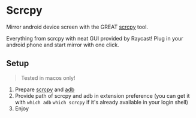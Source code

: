 # Scrcpy

Mirror android device screen with the GREAT [scrcpy](https://github.com/Genymobile/scrcpy#physical-keyboard-simulation-hid) tool.

Everything from scrcpy with neat GUI provided by Raycast! Plug in your android phone and start mirror with one click.

## Setup

> Tested in macos only!

1. Prepare [scrcpy](https://github.com/Genymobile/scrcpy#physical-keyboard-simulation-hid) and [adb](https://developer.android.com/studio/releases/platform-tools)
2. Provide path of scrcpy and adb in extension preference (you can get it with `which adb` `which scrcpy` if it's already available in your login shell)
3. Enjoy
